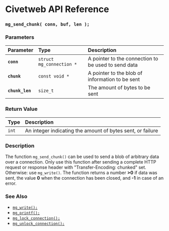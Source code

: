 # Civetweb API Reference

### `mg_send_chunk( conn, buf, len );`

### Parameters

| Parameter | Type | Description |
| :--- | :--- | :--- |
|**`conn`**|`struct mg_connection *`| A pointer to the connection to be used to send data |
|**`chunk`**|`const void *`| A pointer to the blob of information to be sent |
|**`chunk_len`**|`size_t`| The amount of bytes to be sent |

### Return Value

| Type | Description |
| :--- | :--- |
|`int`| An integer indicating the amount of bytes sent, or failure |

### Description

The function `mg_send_chunk()` can be used to send a blob of arbitrary data over a connection. 
Only use this function after sending a complete HTTP request or response header with "Transfer-Encoding: chunked" set. Otherwise: use `mg_write()`.
The function returns a number **>0** if data was sent, the value **0** when the connection has been closed, and **-1** in case of an error.

### See Also

* [`mg_write();`](mg_write.md)
* [`mg_printf();`](mg_printf.md)
* [`mg_lock_connection();`](mg_lock_connection.md)
* [`mg_unlock_connection();`](mg_unlock_connection.md)

